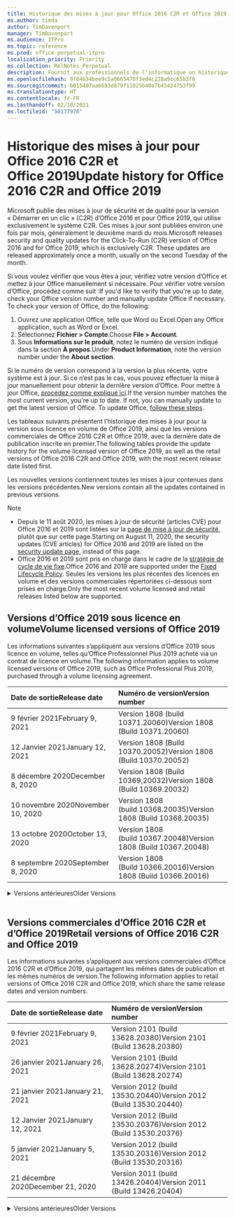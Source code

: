 ```yaml
---
title: Historique des mises à jour pour Office 2016 C2R et Office 2019
ms.author: timda
author: TimDavenport
manager: TimDavenport
ms.audience: ITPro
ms.topic: reference
ms.prod: office-perpetual-itpro
localization_priority: Priority
ms.collection: RelNotes_Perpetual
description: Fournit aux professionnels de l’informatique un historique des mises à jour pour les versions perpétuelles d’Office 2016 et 2019 qui utilisent la technologie « Démarrer en un clic » (C2R)
ms.openlocfilehash: 9f04634bee9c5a0665470f3ed4c228a9cc65b3f6
ms.sourcegitcommit: b015407aa6693d879f11025b40a7b45424753f99
ms.translationtype: HT
ms.contentlocale: fr-FR
ms.lasthandoff: 02/10/2021
ms.locfileid: "50177976"
---
```

# <a name="update-history-for-office-2016-c2r-and-office-2019"></a><span data-ttu-id="4d1aa-103">Historique des mises à jour pour Office 2016 C2R et Office 2019</span><span class="sxs-lookup"><span data-stu-id="4d1aa-103">Update history for Office 2016 C2R and Office 2019</span></span>

<span data-ttu-id="4d1aa-p101">Microsoft publie des mises à jour de sécurité et de qualité pour la version « Démarrer en un clic » (C2R) d’Office 2016 et pour Office 2019, qui utilise exclusivement le système C2R. Ces mises à jour sont publiées environ une fois par mois, généralement le deuxième mardi du mois.</span><span class="sxs-lookup"><span data-stu-id="4d1aa-p101">Microsoft releases security and quality updates for the Click-To-Run (C2R) version of Office 2016 and for Office 2019, which is exclusively C2R. These updates are released approximately once a month, usually on the second Tuesday of the month.</span></span>

<span data-ttu-id="4d1aa-p102">Si vous voulez vérifier que vous êtes à jour, vérifiez votre version d’Office et mettez à jour Office manuellement si nécessaire. Pour vérifier votre version d’Office, procédez comme suit :</span><span class="sxs-lookup"><span data-stu-id="4d1aa-p102">If you'd like to verify that you're up to date, check your Office version number and manually update Office if necessary. To check your version of Office, do the following:</span></span>

  1.    <span data-ttu-id="4d1aa-108">Ouvrez une application Office, telle que Word ou Excel.</span><span class="sxs-lookup"><span data-stu-id="4d1aa-108">Open any Office application, such as Word or Excel.</span></span>
  2.    <span data-ttu-id="4d1aa-109">Sélectionnez **Fichier > Compte**.</span><span class="sxs-lookup"><span data-stu-id="4d1aa-109">Choose **File > Account**.</span></span>
  3.    <span data-ttu-id="4d1aa-110">Sous **Informations sur le produit**, notez le numéro de version indiqué dans la section **À propos**.</span><span class="sxs-lookup"><span data-stu-id="4d1aa-110">Under **Product Information**, note the version number under the **About section**.</span></span>

<span data-ttu-id="4d1aa-p103">Si le numéro de version correspond à la version la plus récente, votre système est à jour. Si ce n’est pas le cas, vous pouvez effectuer la mise à jour manuellement pour obtenir la dernière version d’Office. Pour mettre à jour Office, [procédez comme expliqué ici](https://support.office.com/article/2ab296f3-7f03-43a2-8e50-46de917611c5).</span><span class="sxs-lookup"><span data-stu-id="4d1aa-p103">If the version number matches the most current version, you're up to date. If not, you can manually update to get the latest version of Office. To update Office, [follow these steps](https://support.office.com/article/2ab296f3-7f03-43a2-8e50-46de917611c5).</span></span>


<span data-ttu-id="4d1aa-114">Les tableaux suivants présentent l’historique des mises à jour pour la version sous licence en volume de Office 2019, ainsi que les versions commerciales de Office 2016 C2R et Office 2019, avec la dernière date de publication inscrite en premier.</span><span class="sxs-lookup"><span data-stu-id="4d1aa-114">The following tables provide the update history for the volume licensed version of Office 2019, as well as the retail versions of Office 2016 C2R and Office 2019, with the most recent release date listed first.</span></span>

<span data-ttu-id="4d1aa-115">Les nouvelles versions contiennent toutes les mises à jour contenues dans les versions précédentes.</span><span class="sxs-lookup"><span data-stu-id="4d1aa-115">New versions contain all the updates contained in previous versions.</span></span>


 > [!NOTE]
> - <span data-ttu-id="4d1aa-116">Depuis le 11 août 2020, les mises à jour de sécurité (articles CVE) pour Office 2016 et 2019 sont listées sur la [page de mise à jour de sécurité](https://docs.microsoft.com/officeupdates/microsoft365-apps-security-updates), plutôt que sur cette page.</span><span class="sxs-lookup"><span data-stu-id="4d1aa-116">Starting on August 11, 2020, the security updates (CVE articles) for Office 2016 and 2019 are listed on the [security update page](https://docs.microsoft.com/officeupdates/microsoft365-apps-security-updates), instead of this page.</span></span> 
> - <span data-ttu-id="4d1aa-117">Office 2016 et 2019 sont pris en charge dans le cadre de la [stratégie de cycle de vie fixe](https://docs.microsoft.com/lifecycle/policies/fixed).</span><span class="sxs-lookup"><span data-stu-id="4d1aa-117">Office 2016 and 2019 are supported under the [Fixed Lifecycle Policy](https://docs.microsoft.com/lifecycle/policies/fixed).</span></span> <span data-ttu-id="4d1aa-118">Seules les versions les plus récentes des licences en volume et des versions commerciales répertoriées ci-dessous sont prises en charge.</span><span class="sxs-lookup"><span data-stu-id="4d1aa-118">Only the most recent volume licensed and retail releases listed below are supported.</span></span>


## <a name="volume-licensed-versions-of-office-2019"></a><span data-ttu-id="4d1aa-119">Versions d’Office 2019 sous licence en volume</span><span class="sxs-lookup"><span data-stu-id="4d1aa-119">Volume licensed versions of Office 2019</span></span>
<span data-ttu-id="4d1aa-120">Les informations suivantes s’appliquent aux versions d’Office 2019 sous licence en volume, telles qu’Office Professionnel Plus 2019 acheté via un contrat de licence en volume.</span><span class="sxs-lookup"><span data-stu-id="4d1aa-120">The following information applies to volume licensed versions of Office 2019, such as Office Professional Plus 2019, purchased through a volume licensing agreement.</span></span>

[//]: # (NE PAS SUPPRIMER LE DÉBUT DU TABLEAU VL)


|<span data-ttu-id="4d1aa-122">**Date de sortie**</span><span class="sxs-lookup"><span data-stu-id="4d1aa-122">**Release date**</span></span>|<span data-ttu-id="4d1aa-123">**Numéro de version**</span><span class="sxs-lookup"><span data-stu-id="4d1aa-123">**Version number**</span></span>|
|:-----|:-----|
|<span data-ttu-id="4d1aa-124">9 février 2021</span><span class="sxs-lookup"><span data-stu-id="4d1aa-124">February 9, 2021</span></span>|<span data-ttu-id="4d1aa-125">Version 1808 (build 10371.20060)</span><span class="sxs-lookup"><span data-stu-id="4d1aa-125">Version 1808 (Build 10371.20060)</span></span>|
|<span data-ttu-id="4d1aa-126">12 Janvier 2021</span><span class="sxs-lookup"><span data-stu-id="4d1aa-126">January 12, 2021</span></span>|<span data-ttu-id="4d1aa-127">Version 1808 (Build 10370.20052)</span><span class="sxs-lookup"><span data-stu-id="4d1aa-127">Version 1808 (Build 10370.20052)</span></span>|
|<span data-ttu-id="4d1aa-128">8 décembre 2020</span><span class="sxs-lookup"><span data-stu-id="4d1aa-128">December 8, 2020</span></span>|<span data-ttu-id="4d1aa-129">Version 1808 (Build 10369,20032)</span><span class="sxs-lookup"><span data-stu-id="4d1aa-129">Version 1808 (Build 10369.20032)</span></span>|
|<span data-ttu-id="4d1aa-130">10 novembre 2020</span><span class="sxs-lookup"><span data-stu-id="4d1aa-130">November 10, 2020</span></span>|<span data-ttu-id="4d1aa-131">Version 1808 (build 10368.20035)</span><span class="sxs-lookup"><span data-stu-id="4d1aa-131">Version 1808 (Build 10368.20035)</span></span>|
|<span data-ttu-id="4d1aa-132">13 octobre 2020</span><span class="sxs-lookup"><span data-stu-id="4d1aa-132">October 13, 2020</span></span>|<span data-ttu-id="4d1aa-133">Version 1808 (build 10367.20048)</span><span class="sxs-lookup"><span data-stu-id="4d1aa-133">Version 1808 (Build 10367.20048)</span></span>|
|<span data-ttu-id="4d1aa-134">8 septembre 2020</span><span class="sxs-lookup"><span data-stu-id="4d1aa-134">September 8, 2020</span></span>|<span data-ttu-id="4d1aa-135">Version 1808 (Build 10366.20016)</span><span class="sxs-lookup"><span data-stu-id="4d1aa-135">Version 1808 (Build 10366.20016)</span></span>|


[//]: # (NE PAS SUPPRIMER LA FIN DU TABLEAU VL)

<details>
<summary><span data-ttu-id="4d1aa-137">Versions antérieures</span><span class="sxs-lookup"><span data-stu-id="4d1aa-137">Older Versions</span></span></summary>
 

[//]: # (NE PAS SUPPRIMER LE DÉBUT DE L’ANCIEN TABLEAU VL)


|<span data-ttu-id="4d1aa-139">**Date de sortie**</span><span class="sxs-lookup"><span data-stu-id="4d1aa-139">**Release date**</span></span>|<span data-ttu-id="4d1aa-140">**Numéro de version**</span><span class="sxs-lookup"><span data-stu-id="4d1aa-140">**Version number**</span></span>|
|:-----|:-----|
|<span data-ttu-id="4d1aa-141">11 août 2020</span><span class="sxs-lookup"><span data-stu-id="4d1aa-141">August 11, 2020</span></span>|<span data-ttu-id="4d1aa-142">Version 1808 (Build 10364.20059)</span><span class="sxs-lookup"><span data-stu-id="4d1aa-142">Version 1808 (Build 10364.20059)</span></span>|
|<span data-ttu-id="4d1aa-143">14 juillet 2020</span><span class="sxs-lookup"><span data-stu-id="4d1aa-143">July 14, 2020</span></span>   |<span data-ttu-id="4d1aa-144">Version 1808 (Build 10363.20015)</span><span class="sxs-lookup"><span data-stu-id="4d1aa-144">Version 1808 (Build 10363.20015)</span></span>  |
|<span data-ttu-id="4d1aa-145">09 juin 2020</span><span class="sxs-lookup"><span data-stu-id="4d1aa-145">June 9, 2020</span></span>   |<span data-ttu-id="4d1aa-146">Version 1808 (Build 10361.20002)</span><span class="sxs-lookup"><span data-stu-id="4d1aa-146">Version 1808 (Build 10361.20002)</span></span>  |
|<span data-ttu-id="4d1aa-147">12 mai 2020</span><span class="sxs-lookup"><span data-stu-id="4d1aa-147">May 12, 2020</span></span>   |<span data-ttu-id="4d1aa-148">Version 1808 (build 10359.20023)</span><span class="sxs-lookup"><span data-stu-id="4d1aa-148">Version 1808 (Build 10359.20023)</span></span>  |
|<span data-ttu-id="4d1aa-149">14 avril 2020</span><span class="sxs-lookup"><span data-stu-id="4d1aa-149">April 14, 2020</span></span>   |<span data-ttu-id="4d1aa-150">Version 1808 (build 10358.20061)</span><span class="sxs-lookup"><span data-stu-id="4d1aa-150">Version 1808 (Build 10358.20061)</span></span>  |
|<span data-ttu-id="4d1aa-151">10 mars 2020</span><span class="sxs-lookup"><span data-stu-id="4d1aa-151">March 10, 2020</span></span>   |<span data-ttu-id="4d1aa-152">Version 1808 (Build 10357.20081)</span><span class="sxs-lookup"><span data-stu-id="4d1aa-152">Version 1808 (Build 10357.20081)</span></span>  |
|<span data-ttu-id="4d1aa-153">11 février 2020</span><span class="sxs-lookup"><span data-stu-id="4d1aa-153">February 11, 2020</span></span>   |<span data-ttu-id="4d1aa-154">Version 1808 (build 10356.20006)</span><span class="sxs-lookup"><span data-stu-id="4d1aa-154">Version 1808 (Build 10356.20006)</span></span>  |


[//]: # (NE PAS SUPPRIMER LA FIN DE L’ANCIEN TABLEAU VL)

</details>


<br/>

## <a name="retail-versions-of-office-2016-c2r-and-office-2019"></a><span data-ttu-id="4d1aa-156">Versions commerciales d’Office 2016 C2R et d’Office 2019</span><span class="sxs-lookup"><span data-stu-id="4d1aa-156">Retail versions of Office 2016 C2R and Office 2019</span></span>
<span data-ttu-id="4d1aa-157">Les informations suivantes s’appliquent aux versions commerciales d’Office 2016 C2R et d’Office 2019, qui partagent les mêmes dates de publication et les mêmes numéros de version.</span><span class="sxs-lookup"><span data-stu-id="4d1aa-157">The following information applies to retail versions of Office 2016 C2R and Office 2019, which share the same release dates and version numbers.</span></span>

[//]: # (NE PAS SUPPRIMER LE DÉBUT DU TABLEAU DE VENTE AU DÉTAIL)


|<span data-ttu-id="4d1aa-159">**Date de sortie**</span><span class="sxs-lookup"><span data-stu-id="4d1aa-159">**Release date**</span></span>|<span data-ttu-id="4d1aa-160">**Numéro de version**</span><span class="sxs-lookup"><span data-stu-id="4d1aa-160">**Version number**</span></span>|
|:-----|:-----|
|<span data-ttu-id="4d1aa-161">9 février 2021</span><span class="sxs-lookup"><span data-stu-id="4d1aa-161">February 9, 2021</span></span>|<span data-ttu-id="4d1aa-162">Version 2101 (build 13628.20380)</span><span class="sxs-lookup"><span data-stu-id="4d1aa-162">Version 2101 (Build 13628.20380)</span></span>|
|<span data-ttu-id="4d1aa-163">26 janvier 2021</span><span class="sxs-lookup"><span data-stu-id="4d1aa-163">January 26, 2021</span></span>|<span data-ttu-id="4d1aa-164">Version 2101 (Build 13628.20274)</span><span class="sxs-lookup"><span data-stu-id="4d1aa-164">Version 2101 (Build 13628.20274)</span></span>|
|<span data-ttu-id="4d1aa-165">21 janvier 2021</span><span class="sxs-lookup"><span data-stu-id="4d1aa-165">January 21, 2021</span></span>|<span data-ttu-id="4d1aa-166">Version 2012 (build 13530.20440)</span><span class="sxs-lookup"><span data-stu-id="4d1aa-166">Version 2012 (Build 13530.20440)</span></span>|
|<span data-ttu-id="4d1aa-167">12 Janvier 2021</span><span class="sxs-lookup"><span data-stu-id="4d1aa-167">January 12, 2021</span></span>|<span data-ttu-id="4d1aa-168">Version 2012 (Build 13530.20376)</span><span class="sxs-lookup"><span data-stu-id="4d1aa-168">Version 2012 (Build 13530.20376)</span></span>|
|<span data-ttu-id="4d1aa-169">5 janvier 2021</span><span class="sxs-lookup"><span data-stu-id="4d1aa-169">January 5, 2021</span></span>|<span data-ttu-id="4d1aa-170">Version 2012 (build 13530.20316)</span><span class="sxs-lookup"><span data-stu-id="4d1aa-170">Version 2012 (Build 13530.20316)</span></span>|
|<span data-ttu-id="4d1aa-171">21 décembre 2020</span><span class="sxs-lookup"><span data-stu-id="4d1aa-171">December 21, 2020</span></span>|<span data-ttu-id="4d1aa-172">Version 2011 (build 13426.20404)</span><span class="sxs-lookup"><span data-stu-id="4d1aa-172">Version 2011 (Build 13426.20404)</span></span>|


[//]: # (NE PAS SUPPRIMER LA FIN DU TABLEAU DE VENTE AU DÉTAIL)

<details>
<summary><span data-ttu-id="4d1aa-174">Versions antérieures</span><span class="sxs-lookup"><span data-stu-id="4d1aa-174">Older Versions</span></span></summary>
 

[//]: # (NE PAS SUPPRIMER LE DÉBUT DE L’ANCIEN TABLEAU DE VENTE AU DÉTAIL)


|<span data-ttu-id="4d1aa-176">**Date de sortie**</span><span class="sxs-lookup"><span data-stu-id="4d1aa-176">**Release date**</span></span>|<span data-ttu-id="4d1aa-177">**Numéro de version**</span><span class="sxs-lookup"><span data-stu-id="4d1aa-177">**Version number**</span></span>|
|:-----|:-----|
|<span data-ttu-id="4d1aa-178">8 décembre 2020</span><span class="sxs-lookup"><span data-stu-id="4d1aa-178">December 8, 2020</span></span>|<span data-ttu-id="4d1aa-179">Version 2011 (Build 13426,20332)</span><span class="sxs-lookup"><span data-stu-id="4d1aa-179">Version 2011 (Build 13426.20332)</span></span>|
|<span data-ttu-id="4d1aa-180">2 décembre 2020</span><span class="sxs-lookup"><span data-stu-id="4d1aa-180">December 2, 2020</span></span>|<span data-ttu-id="4d1aa-181">Version 2011 (build 13426.20308)</span><span class="sxs-lookup"><span data-stu-id="4d1aa-181">Version 2011 (Build 13426.20308)</span></span>|
|<span data-ttu-id="4d1aa-182">30 novembre 2020</span><span class="sxs-lookup"><span data-stu-id="4d1aa-182">November 30, 2020</span></span>|<span data-ttu-id="4d1aa-183">Version 2011 (build 13426.20294)</span><span class="sxs-lookup"><span data-stu-id="4d1aa-183">Version 2011 (Build 13426.20294)</span></span>|
|<span data-ttu-id="4d1aa-184">23 novembre 2020</span><span class="sxs-lookup"><span data-stu-id="4d1aa-184">November 23, 2020</span></span>|<span data-ttu-id="4d1aa-185">Version 2011 (build 13426.20274)</span><span class="sxs-lookup"><span data-stu-id="4d1aa-185">Version 2011 (Build 13426.20274)</span></span>|
|<span data-ttu-id="4d1aa-186">17 novembre 2020</span><span class="sxs-lookup"><span data-stu-id="4d1aa-186">November 17, 2020</span></span>|<span data-ttu-id="4d1aa-187">Version 2010 (build 13328.20408)</span><span class="sxs-lookup"><span data-stu-id="4d1aa-187">Version 2010 (Build 13328.20408)</span></span>|
|<span data-ttu-id="4d1aa-188">10 novembre 2020</span><span class="sxs-lookup"><span data-stu-id="4d1aa-188">November 10, 2020</span></span>|<span data-ttu-id="4d1aa-189">Version 2010 (build 13328.20356)</span><span class="sxs-lookup"><span data-stu-id="4d1aa-189">Version 2010 (Build 13328.20356)</span></span>|
|<span data-ttu-id="4d1aa-190">27 octobre 2020</span><span class="sxs-lookup"><span data-stu-id="4d1aa-190">October 27, 2020</span></span>|<span data-ttu-id="4d1aa-191">Version 2010 (build 13328.20292)</span><span class="sxs-lookup"><span data-stu-id="4d1aa-191">Version 2010 (Build 13328.20292)</span></span>|
|<span data-ttu-id="4d1aa-192">21 octobre 2020</span><span class="sxs-lookup"><span data-stu-id="4d1aa-192">October 21, 2020</span></span>|<span data-ttu-id="4d1aa-193">Version 2009 (Build 13231.20418)</span><span class="sxs-lookup"><span data-stu-id="4d1aa-193">Version 2009 (Build 13231.20418)</span></span>|
|<span data-ttu-id="4d1aa-194">13 octobre 2020</span><span class="sxs-lookup"><span data-stu-id="4d1aa-194">October 13, 2020</span></span>|<span data-ttu-id="4d1aa-195">Version 2009 (build 13231.20390)</span><span class="sxs-lookup"><span data-stu-id="4d1aa-195">Version 2009 (Build 13231.20390)</span></span>|
|<span data-ttu-id="4d1aa-196">8 octobre 2020</span><span class="sxs-lookup"><span data-stu-id="4d1aa-196">October 8, 2020</span></span>|<span data-ttu-id="4d1aa-197">Version 2009 (Build 13231.20368)</span><span class="sxs-lookup"><span data-stu-id="4d1aa-197">Version 2009 (Build 13231.20368)</span></span>|
|<span data-ttu-id="4d1aa-198">28 septembre 2020</span><span class="sxs-lookup"><span data-stu-id="4d1aa-198">September 28, 2020</span></span>|<span data-ttu-id="4d1aa-199">Version 2009 (Build 13231.20262)</span><span class="sxs-lookup"><span data-stu-id="4d1aa-199">Version 2009 (Build 13231.20262)</span></span>|
|<span data-ttu-id="4d1aa-200">22 septembre 2020</span><span class="sxs-lookup"><span data-stu-id="4d1aa-200">September 22, 2020</span></span>|<span data-ttu-id="4d1aa-201">Version 2008 (Build 13127.20508)</span><span class="sxs-lookup"><span data-stu-id="4d1aa-201">Version 2008 (Build 13127.20508)</span></span>|
|<span data-ttu-id="4d1aa-202">9 septembre 2020</span><span class="sxs-lookup"><span data-stu-id="4d1aa-202">September 9, 2020</span></span>|<span data-ttu-id="4d1aa-203">Version 2008 (build 13127.20408)</span><span class="sxs-lookup"><span data-stu-id="4d1aa-203">Version 2008 (Build 13127.20408)</span></span>|
|<span data-ttu-id="4d1aa-204">31 août 2020</span><span class="sxs-lookup"><span data-stu-id="4d1aa-204">August 31, 2020</span></span>|<span data-ttu-id="4d1aa-205">Version 2008 (build 13127.20296)</span><span class="sxs-lookup"><span data-stu-id="4d1aa-205">Version 2008 (Build 13127.20296)</span></span>|
|<span data-ttu-id="4d1aa-206">25 août 2020</span><span class="sxs-lookup"><span data-stu-id="4d1aa-206">August 25, 2020</span></span>|<span data-ttu-id="4d1aa-207">Version 2007 (Build 13029.20460)</span><span class="sxs-lookup"><span data-stu-id="4d1aa-207">Version 2007 (Build 13029.20460)</span></span>|
|<span data-ttu-id="4d1aa-208">11 août 2020</span><span class="sxs-lookup"><span data-stu-id="4d1aa-208">August 11, 2020</span></span>|<span data-ttu-id="4d1aa-209">Version 2007 (Build 13029.20344)</span><span class="sxs-lookup"><span data-stu-id="4d1aa-209">Version 2007 (Build 13029.20344)</span></span>|
|<span data-ttu-id="4d1aa-210">30 juillet 2020</span><span class="sxs-lookup"><span data-stu-id="4d1aa-210">July 30, 2020</span></span>|<span data-ttu-id="4d1aa-211">Version 2007 (build 13029.20308)</span><span class="sxs-lookup"><span data-stu-id="4d1aa-211">Version 2007 (Build 13029.20308)</span></span>  |
|<span data-ttu-id="4d1aa-212">28 juillet 2020</span><span class="sxs-lookup"><span data-stu-id="4d1aa-212">July 28, 2020</span></span>|<span data-ttu-id="4d1aa-213">Version 2006 (Build 13001.20498)</span><span class="sxs-lookup"><span data-stu-id="4d1aa-213">Version 2006 (Build 13001.20498)</span></span>  |
|<span data-ttu-id="4d1aa-214">14 juillet 2020</span><span class="sxs-lookup"><span data-stu-id="4d1aa-214">July 14, 2020</span></span>|<span data-ttu-id="4d1aa-215">Version 2006 (Build 13001.20384)</span><span class="sxs-lookup"><span data-stu-id="4d1aa-215">Version 2006 (Build 13001.20384)</span></span>  |
|<span data-ttu-id="4d1aa-216">30 juin 2020</span><span class="sxs-lookup"><span data-stu-id="4d1aa-216">June 30, 2020</span></span>|<span data-ttu-id="4d1aa-217">Version 2006 (Build 13001.20266)</span><span class="sxs-lookup"><span data-stu-id="4d1aa-217">Version 2006 (Build 13001.20266)</span></span>  |
|<span data-ttu-id="4d1aa-218">24 juin 2020</span><span class="sxs-lookup"><span data-stu-id="4d1aa-218">June 24, 2020</span></span>|<span data-ttu-id="4d1aa-219">Version 2005 (Build 12827.20470)</span><span class="sxs-lookup"><span data-stu-id="4d1aa-219">Version 2005 (Build 12827.20470)</span></span>  |
|<span data-ttu-id="4d1aa-220">09 juin 2020</span><span class="sxs-lookup"><span data-stu-id="4d1aa-220">June 9, 2020</span></span>|<span data-ttu-id="4d1aa-221">Version 2005 (Build 12827.20336)</span><span class="sxs-lookup"><span data-stu-id="4d1aa-221">Version 2005 (Build 12827.20336)</span></span>  |
|<span data-ttu-id="4d1aa-222">02 juin 2020</span><span class="sxs-lookup"><span data-stu-id="4d1aa-222">June 2, 2020</span></span>|<span data-ttu-id="4d1aa-223">Version 2005 (Build 12827.20268)</span><span class="sxs-lookup"><span data-stu-id="4d1aa-223">Version 2005 (Build 12827.20268)</span></span>  |
|<span data-ttu-id="4d1aa-224">21 Mai 2020</span><span class="sxs-lookup"><span data-stu-id="4d1aa-224">May 21, 2020</span></span>|<span data-ttu-id="4d1aa-225">Version 2004 (Build 12730.20352)</span><span class="sxs-lookup"><span data-stu-id="4d1aa-225">Version 2004 (Build 12730.20352)</span></span>  |
|<span data-ttu-id="4d1aa-226">12 mai 2020</span><span class="sxs-lookup"><span data-stu-id="4d1aa-226">May 12, 2020</span></span>|<span data-ttu-id="4d1aa-227">Version 2004 (build 12730.20270)</span><span class="sxs-lookup"><span data-stu-id="4d1aa-227">Version 2004 (Build 12730.20270)</span></span>  |
|<span data-ttu-id="4d1aa-228">4 mai 2020</span><span class="sxs-lookup"><span data-stu-id="4d1aa-228">May 4, 2020</span></span>|<span data-ttu-id="4d1aa-229">Version 2004 (Build 12730.20250)</span><span class="sxs-lookup"><span data-stu-id="4d1aa-229">Version 2004 (Build 12730.20250)</span></span>  |
|<span data-ttu-id="4d1aa-230">29 avril 2020</span><span class="sxs-lookup"><span data-stu-id="4d1aa-230">April 29, 2020</span></span>|<span data-ttu-id="4d1aa-231">Version 2004 (Build 12730.20236)</span><span class="sxs-lookup"><span data-stu-id="4d1aa-231">Version 2004 (Build 12730.20236)</span></span>  |
|<span data-ttu-id="4d1aa-232">15 avril 2020</span><span class="sxs-lookup"><span data-stu-id="4d1aa-232">April 15, 2020</span></span>|<span data-ttu-id="4d1aa-233">Version 2003 (build 12624.20466)</span><span class="sxs-lookup"><span data-stu-id="4d1aa-233">Version 2003 (Build 12624.20466)</span></span>  |
|<span data-ttu-id="4d1aa-234">14 avril 2020</span><span class="sxs-lookup"><span data-stu-id="4d1aa-234">April 14, 2020</span></span>|<span data-ttu-id="4d1aa-235">Version 2003 (build 12624.20442)</span><span class="sxs-lookup"><span data-stu-id="4d1aa-235">Version 2003 (Build 12624.20442)</span></span>  |
|<span data-ttu-id="4d1aa-236">31 mars 2020</span><span class="sxs-lookup"><span data-stu-id="4d1aa-236">March 31, 2020</span></span>|<span data-ttu-id="4d1aa-237">Version 2003 (build 12624.20382)</span><span class="sxs-lookup"><span data-stu-id="4d1aa-237">Version 2003 (Build 12624.20382)</span></span>  |
|<span data-ttu-id="4d1aa-238">25 mars 2020</span><span class="sxs-lookup"><span data-stu-id="4d1aa-238">March 25, 2020</span></span>|<span data-ttu-id="4d1aa-239">Version 2003 (Build 12624.20320)</span><span class="sxs-lookup"><span data-stu-id="4d1aa-239">Version 2003 (Build 12624.20320)</span></span>  |
|<span data-ttu-id="4d1aa-240">10 mars 2020</span><span class="sxs-lookup"><span data-stu-id="4d1aa-240">March 10, 2020</span></span>|<span data-ttu-id="4d1aa-241">Version 2002 (Build 12527.20278)</span><span class="sxs-lookup"><span data-stu-id="4d1aa-241">Version 2002 (Build 12527.20278)</span></span>  |
|<span data-ttu-id="4d1aa-242">1er mars 2020</span><span class="sxs-lookup"><span data-stu-id="4d1aa-242">March 1, 2020</span></span>   |<span data-ttu-id="4d1aa-243">Version 2002 (Build 12527.20242)</span><span class="sxs-lookup"><span data-stu-id="4d1aa-243">Version 2002 (Build 12527.20242)</span></span>  |


[//]: # (NE PAS SUPPRIMER LA FIN DE L’ANCIEN TABLEAU DE VENTE AU DÉTAIL)


</details>






